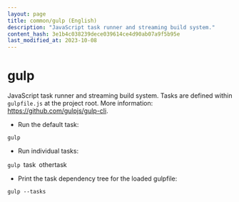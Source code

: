 ```yaml
---
layout: page
title: common/gulp (English)
description: "JavaScript task runner and streaming build system."
content_hash: 3e1b4c038239dece039614ce4d90ab07a9f5b95e
last_modified_at: 2023-10-08
---
```

# gulp

JavaScript task runner and streaming build system.
Tasks are defined within `gulpfile.js` at the project root.
More information: <https://github.com/gulpjs/gulp-cli>.

- Run the default task:

`gulp`

- Run individual tasks:

`gulp `<span class="tldr-var badge badge-pill bg-dark-lm bg-white-dm text-white-lm text-dark-dm font-weight-bold">task</span>` `<span class="tldr-var badge badge-pill bg-dark-lm bg-white-dm text-white-lm text-dark-dm font-weight-bold">othertask</span>

- Print the task dependency tree for the loaded gulpfile:

`gulp --tasks`
